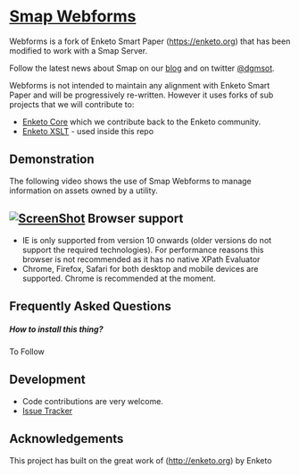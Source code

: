 [Smap Webforms](http://www.smap.com.au) 
======

Webforms is a fork of Enketo Smart Paper (https://enketo.org) that has been modified to work with a Smap Server.

Follow the latest news about Smap on our [blog](http://blog.smap.com.au) and on twitter [@dgmsot](https://twitter.com/dgmsot).

Webforms is not intended to maintain any alignment with Enketo Smart Paper and will be progressively re-written.  However it uses forks of sub projects that we will contribute to:
* [Enketo Core](https://github.com/nap2000/enketo-core) which we contribute back to the Enketo community.
* [Enketo XSLT](https://github.com/MartijnR/enketo-xslt) - used inside this repo

Demonstration
-------------
The following video shows the use of Smap Webforms to manage information on assets owned by a utility.

[![ScreenShot](http://img.youtube.com/vi/FUNPOmMnt1I/0.jpg)](https://www.youtube.com/watch?v=FUNPOmMnt1I)
Browser support
---------------
* IE is only supported from version 10 onwards (older versions do not support the required technologies). For performance reasons this browser is not recommended as it has no native XPath Evaluator
* Chrome, Firefox, Safari for both desktop and mobile devices are supported. Chrome is recommended at the moment.

Frequently Asked Questions
---------------------------
##### How to install this thing?
To Follow

Development
-----------
* Code contributions are very welcome. 
* [Issue Tracker](https://github.com/nap2000/webforms/issues)

Acknowledgements
----------------

This project has built on the great  work of (http://enketo.org) by Enketo

